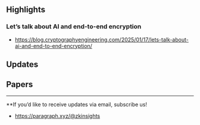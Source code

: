 ## Highlights
### Let’s talk about AI and end-to-end encryption
- <https://blog.cryptographyengineering.com/2025/01/17/lets-talk-about-ai-and-end-to-end-encryption/>
## Updates

## Papers

---
**If you’d like to receive updates via email, subscribe us!

- <https://paragraph.xyz/@zkinsights>
